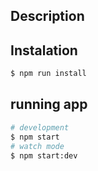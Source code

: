 ## Description

## Instalation

```bash
$ npm run install

```
## running app

```bash
# development
$ npm start
# watch mode
$ npm start:dev
```
